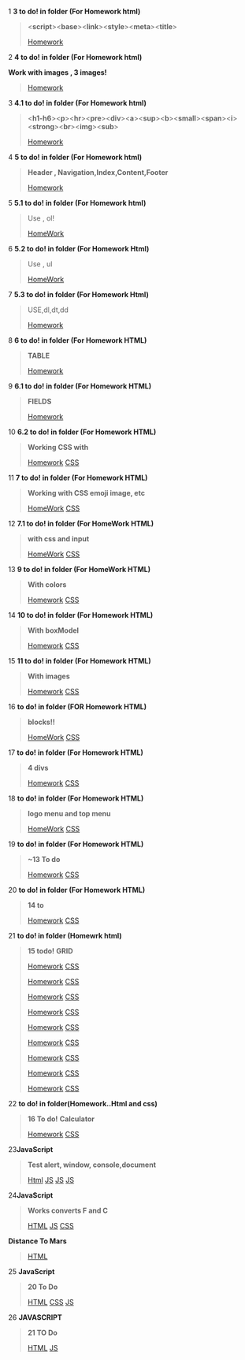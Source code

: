 1 **3 to do! in folder (For Homework html)**
><**script**><**base**><**link**><**style**><**meta**><**title**>
>
>[Homework](https://github.com/KaMyD3y/WebFrontend/blob/main/For%20Homework%20html/Homework%20nr1.html)


2 __4 to do! in folder (For Homework html)__

**Work with images , 3 images!**
>[Homework](https://github.com/KaMyD3y/WebFrontend/blob/main/For%20Homework%20html/Homework%20nr2.html)

3 **4.1 to do! in folder (For Homework html)** 
><**h1-h6**><**p**><**hr**><**pre**><**div**><**a**><**sup**><**b**><**small**><**span**><**i**><**strong**><**br**><**img**><**sub**>
>
>[Homework](https://github.com/KaMyD3y/WebFrontend/blob/main/For%20Homework%20html/Homework%20nr2.1.html)

4 **5 to do! in folder (For Homework html)**
>**Header , Navigation,Index,Content,Footer**
>
>[Homework](https://github.com/KaMyD3y/WebFrontend/blob/main/For%20Homework%20html/Homework%20nr3.html)

5 **5.1 to do! in folder (For Homework html)**
>Use , ol!
>
>[HomeWork](https://github.com/KaMyD3y/WebFrontend/blob/main/For%20Homework%20html/Homeworkd%20nr3.1.html)

6 **5.2 to do! in folder (For Homework Html)**
>Use , ul
>
>[HomeWork](https://github.com/KaMyD3y/WebFrontend/blob/main/For%20Homework%20html/Homework%20nr3.2.html)

7 **5.3 to do! in folder (For Homework Html)**
>USE,dl,dt,dd
>
>[Homework](https://github.com/KaMyD3y/WebFrontend/blob/main/For%20Homework%20html/Homework%20nr3.3.html)

8 **6 to do! in folder (For Homework HTML)**
>**TABLE**
>
>[Homework](https://github.com/KaMyD3y/WebFrontend/blob/main/For%20Homework%20html/Homework%20nr4.html)

9 **6.1 to do! in folder (For Homework HTML)**
>**FIELDS**
>
>[Homework](https://github.com/KaMyD3y/WebFrontend/blob/main/For%20Homework%20html/Homework%20nr4.1.html)

10 **6.2 to do! in folder (For Homework HTML)**
>**Working CSS with**
>
>[Homework](https://github.com/KaMyD3y/WebFrontend/blob/main/For%20Homework%20html/Homeworknr4.2.html)
>[CSS](https://github.com/KaMyD3y/WebFrontend/blob/main/For%20Homework%20html/ListStyle.css)

11 **7 to do! in folder (For Homework HTML)**
>**Working with CSS emoji image, etc**
>
>[HomeWork](https://github.com/KaMyD3y/WebFrontend/blob/main/For%20Homework%20html/Homeworknr5.html)
>[CSS](https://github.com/KaMyD3y/WebFrontend/blob/main/For%20Homework%20html/Foremoji.css)

12 **7.1 to do! in folder (For HomeWork HTML)**
>**with css and input**
>
>[HomeWork](https://github.com/KaMyD3y/WebFrontend/blob/main/For%20Homework%20html/Homeworknr5.1.html)
>[CSS](https://github.com/KaMyD3y/WebFrontend/blob/main/For%20Homework%20html/afterandbefore.css)

13 **9 to do! in folder (For HomeWork HTML)**
>**With colors**
>
>[Homework](https://github.com/KaMyD3y/WebFrontend/blob/main/For%20Homework%20html/HomeWorknr6.html)
>[CSS](https://github.com/KaMyD3y/WebFrontend/blob/main/For%20Homework%20html/CSSfornr6.css)

14 **10 to do! in folder (For Homework HTML)**
>**With boxModel**
>
>[Homework](https://github.com/KaMyD3y/WebFrontend/blob/main/For%20Homework%20html/Homeworknr7.html)
>[CSS](https://github.com/KaMyD3y/WebFrontend/blob/main/For%20Homework%20html/CSSforborder.css)

15 **11 to do! in folder (For Homework HTML)**
>**With images**
>
>[Homework](https://github.com/KaMyD3y/WebFrontend/blob/main/For%20Homework%20html/Homeworkdnr7.2.html)
>[CSS](https://github.com/KaMyD3y/WebFrontend/blob/main/For%20Homework%20html/Css.css)

16 **to do! in folder (FOR Homework HTML)**
>**blocks!!**
>
>[HomeWork](https://github.com/KaMyD3y/WebFrontend/blob/main/For%20Homework%20html/Homeworknr8.html)
>[CSS](https://github.com/KaMyD3y/WebFrontend/blob/main/For%20Homework%20html/Cssfornr8.css)

17 **to do! in folder (For Homework HTML)**
>**4 divs**
>
>[Homework](https://github.com/KaMyD3y/WebFrontend/blob/main/Homewrk.html/12todo.html)
>[CSS](https://github.com/KaMyD3y/WebFrontend/blob/main/Homework.css/For12.css)

18 **to do! in folder (For Homework HTML)**
>**logo menu and top menu**
>
>[HomeWork](https://github.com/KaMyD3y/WebFrontend/blob/main/Homewrk.html/12_1todo.html)
>[CSS](https://github.com/KaMyD3y/WebFrontend/blob/main/Homework.css/For12_1.css)

19 **to do! in folder (For Homework HTML)**
>**~13 To do**
>
>[Homework](https://github.com/KaMyD3y/WebFrontend/blob/Kamydzy/Homewrk.html/For13.html)
>[CSS](https://github.com/KaMyD3y/WebFrontend/blob/Kamydzy/Homework.css/For13.css)

20 **to do! in folder (For Homework HTML)**
>**14 to**
>
>[Homework](https://github.com/KaMyD3y/WebFrontend/blob/Kamydzy/Homewrk.html/For14.html)
>[CSS](https://github.com/KaMyD3y/WebFrontend/blob/Kamydzy/Homework.css/For14.css)

21 **to do! in folder (Homewrk html)**
>**15 todo!**
>**GRID**
>
>[Homework](https://github.com/KaMyD3y/Web/blob/main/Homewrk.html/For15.html)
>[CSS](https://github.com/KaMyD3y/Web/blob/main/Homework.css/For15.css)
>
>[Homework](https://github.com/KaMyD3y/Web/blob/main/Homewrk.html/For15-1.html)
>[CSS](https://github.com/KaMyD3y/Web/blob/main/Homework.css/For15-1.css)
>
>[Homework](https://github.com/KaMyD3y/Web/blob/main/Homewrk.html/For15-2.html)
>[CSS](https://github.com/KaMyD3y/Web/blob/main/Homework.css/For15-2.css)
>
>[Homework](https://github.com/KaMyD3y/Web/blob/main/Homewrk.html/For15-3.html)
>[CSS](https://github.com/KaMyD3y/Web/blob/main/Homework.css/For15-3.css)
>
>[Homework](https://github.com/KaMyD3y/Web/blob/main/Homewrk.html/For15-4.html)
>[CSS](https://github.com/KaMyD3y/Web/blob/main/Homework.css/For15-4.css)
>
>[Homework](https://github.com/KaMyD3y/Web/blob/main/Homewrk.html/For15-5.html)
>[CSS](https://github.com/KaMyD3y/Web/blob/main/Homework.css/For15-5.css)
>
>[Homework](https://github.com/KaMyD3y/Web/blob/main/Homewrk.html/For15-6.html)
>[CSS](https://github.com/KaMyD3y/Web/blob/main/Homework.css/For15-6.css)
>
>[Homework](https://github.com/KaMyD3y/Web/blob/main/Homewrk.html/For15-7.html)
>[CSS](https://github.com/KaMyD3y/Web/blob/main/Homework.css/For15-7.css)
>
>[Homework](https://github.com/KaMyD3y/Web/blob/main/Homewrk.html/For15-8.html)
>[CSS](https://github.com/KaMyD3y/Web/blob/main/Homework.css/For15-8.css)

22 **to do! in folder(Homework..Html and css)**
>**16 To do!**
>**Calculator**
>
>[Homework](https://github.com/KaMyD3y/Web/blob/main/Homewrk.html/For16.html)
>[CSS](https://github.com/KaMyD3y/Web/blob/main/Homework.css/For16.css)

23**JavaScript**
>**Test alert, window, console,document**
>
>[Html](https://github.com/KaMyD3y/Web/blob/main/Html-Js/index.html)
>[JS](https://github.com/KaMyD3y/Web/blob/main/DOMandWindow.js/ConsoleNr1.js)
>[JS](https://github.com/KaMyD3y/Web/blob/main/DOMandWindow.js/Proprietatilewindow.js)
>[JS](https://github.com/KaMyD3y/Web/blob/main/DOMandWindow.js/Document.js)

24**JavaScript**
>**Works converts F and C**
>
>[HTML](https://github.com/KaMyD3y/Web/blob/main/Html-Js/JS.html)
>[JS](https://github.com/KaMyD3y/Web/blob/main/javaScript/Homework.js)
>[CSS](https://github.com/KaMyD3y/Web/blob/main/CSS-js/JS.css)
>
**Distance To Mars**
>
>[HTML](https://github.com/KaMyD3y/Web/blob/main/Html-Js/JS1.html)

25 **JavaScript**
>**20 To Do**
>
>[HTML](https://github.com/KaMyD3y/Web/blob/main/Html-Js/Js-20.html)
>[CSS](https://github.com/KaMyD3y/Web/blob/main/CSS-js/js-20.css)
>[JS](https://github.com/KaMyD3y/Web/blob/main/javaScript/Homework20.js)

26 **JAVASCRIPT**
>**21 TO Do**
>
>[HTML](https://github.com/KaMyD3y/Web/blob/main/Html-Js/js21.html)
>[JS](https://github.com/KaMyD3y/Web/blob/main/javaScript/js20.js)
